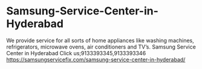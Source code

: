 # Samsung-Service-Center-in-Hyderabad
We provide service for all sorts of home appliances like washing machines, refrigerators, microwave ovens, air conditioners and TV’s. Samsung Service Center in Hyderabad Click us;9133393345,9133393346   https://samsungservicefix.com/samsung-service-center-in-hyderabad/
